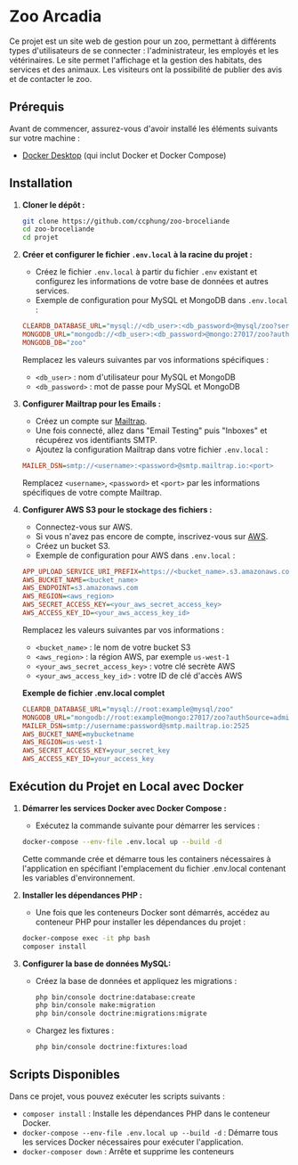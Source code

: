 # Zoo Arcadia

Ce projet est un site web de gestion pour un zoo, permettant à différents types d'utilisateurs de se connecter : l'administrateur, les employés et les vétérinaires. Le site permet l'affichage et la gestion des habitats, des services et des animaux. Les visiteurs ont la possibilité de publier des avis et de contacter le zoo.

## Prérequis

Avant de commencer, assurez-vous d'avoir installé les éléments suivants sur votre machine :
- [Docker Desktop](https://www.docker.com/products/docker-desktop/) (qui inclut Docker et Docker Compose)

## Installation

1. **Cloner le dépôt :**
    ```bash
    git clone https://github.com/ccphung/zoo-broceliande
    cd zoo-broceliande
    cd projet
    ```

2. **Créer et configurer le fichier `.env.local` à la racine du projet :**
    - Créez le fichier `.env.local` à partir du fichier `.env` existant et configurez les informations de votre base de données et autres services.
    - Exemple de configuration pour MySQL et MongoDB dans `.env.local` :
    
    ```ini
    CLEARDB_DATABASE_URL="mysql://<db_user>:<db_password>@mysql/zoo?serverVersion=8.0"
    MONGODB_URL="mongodb://<db_user>:<db_password>@mongo:27017/zoo?authSource=admin"
    MONGODB_DB="zoo"
    ```

    Remplacez les valeurs suivantes par vos informations spécifiques :
    - `<db_user>` : nom d'utilisateur pour MySQL et MongoDB
    - `<db_password>` : mot de passe pour MySQL et MongoDB

3. **Configurer Mailtrap pour les Emails :**
    - Créez un compte sur [Mailtrap](https://mailtrap.io/).
    - Une fois connecté, allez dans "Email Testing" puis "Inboxes" et récupérez vos identifiants SMTP.
    - Ajoutez la configuration Mailtrap dans votre fichier `.env.local` :
    ```ini
    MAILER_DSN=smtp://<username>:<password>@smtp.mailtrap.io:<port>
    ```
    Remplacez `<username>`, `<password>` et `<port>` par les informations spécifiques de votre compte Mailtrap.

4. **Configurer AWS S3 pour le stockage des fichiers :**
    - Connectez-vous sur AWS.
    - Si vous n'avez pas encore de compte, inscrivez-vous sur [AWS](https://aws.amazon.com/fr/).
    - Créez un bucket S3.
    - Exemple de configuration pour AWS dans `.env.local` :
    ```ini
    APP_UPLOAD_SERVICE_URI_PREFIX=https://<bucket_name>.s3.amazonaws.com
    AWS_BUCKET_NAME=<bucket_name>
    AWS_ENDPOINT=s3.amazonaws.com
    AWS_REGION=<aws_region>
    AWS_SECRET_ACCESS_KEY=<your_aws_secret_access_key>
    AWS_ACCESS_KEY_ID=<your_aws_access_key_id>
    ```
    Remplacez les valeurs suivantes par vos informations :
    - `<bucket_name>` : le nom de votre bucket S3
    - `<aws_region>` : la région AWS, par exemple `us-west-1`
    - `<your_aws_secret_access_key>` : votre clé secrète AWS
    - `<your_aws_access_key_id>` : votre ID de clé d'accès AWS
  
   **Exemple de fichier .env.local complet**
    ```ini
	CLEARDB_DATABASE_URL="mysql://root:example@mysql/zoo"
	MONGODB_URL="mongodb://root:example@mongo:27017/zoo?authSource=admin"
	MAILER_DSN=smtp://username:password@smtp.mailtrap.io:2525
	AWS_BUCKET_NAME=mybucketname
	AWS_REGION=us-west-1
	AWS_SECRET_ACCESS_KEY=your_secret_key
	AWS_ACCESS_KEY_ID=your_access_key
    ```
       
## Exécution du Projet en Local avec Docker
1. **Démarrer les services Docker avec Docker Compose :**
    - Exécutez la commande suivante pour démarrer les services :
    ```bash
    docker-compose --env-file .env.local up --build -d
    ```
    Cette commande crée et démarre tous les containers nécessaires à l'application en spécifiant l'emplacement du fichier .env.local contenant les variables d'environnement.

2. **Installer les dépendances PHP :**
    - Une fois que les conteneurs Docker sont démarrés, accédez au conteneur PHP pour installer les dépendances du projet :
    ```bash
    docker-compose exec -it php bash
    composer install
    ```

3. **Configurer la base de données MySQL:**

   - Créez la base de données et appliquez les migrations :
       ```bash
       php bin/console doctrine:database:create
       php bin/console make:migration
       php bin/console doctrine:migrations:migrate
       ```

   - Chargez les fixtures :
       ```bash
       php bin/console doctrine:fixtures:load
       ```


## Scripts Disponibles

Dans ce projet, vous pouvez exécuter les scripts suivants :

- `composer install` : Installe les dépendances PHP dans le conteneur Docker.
- `docker-compose --env-file .env.local up --build -d` : Démarre tous les services Docker nécessaires pour exécuter l'application.
- `docker-composer down` : Arrête et supprime les conteneurs

